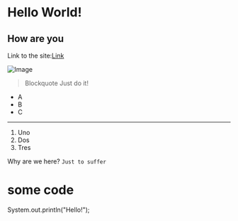 # Hello World!
## How are you
Link to the site:[Link](https://github.com/Kav1770/cse15l-lab-reports/edit/main/index.md)

![Image]([https://search.brave.com/images?q=image+of+a+cat&source=web&img=8])
> Blockquote Just do it! 
* A
* B
* C

---
1. Uno
2. Dos
3. Tres

Why are we here? `Just to suffer`

 # some code
 System.out.println("Hello!");
